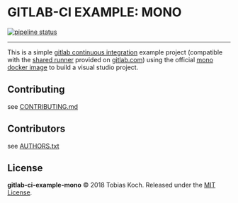# GITLAB-CI EXAMPLE: MONO

[![pipeline status](https://gitlab.com/tobiaskoch/gitlab-ci-example-mono/badges/master/pipeline.svg)](https://gitlab.com/tobiaskoch/gitlab-ci-example-mono/commits/master)

---

This is a simple [gitlab continuous integration](https://about.gitlab.com/features/gitlab-ci-cd/) example project (compatible with the [shared runner](https://docs.gitlab.com/runner/) provided on [gitlab.com](https://gitlab.com)) using the official [mono docker image](https://hub.docker.com/_/mono/) to build a visual studio project.

## Contributing
see [CONTRIBUTING.md](https://gitlab.com/tobiaskoch/gitlab-ci-example-mono/blob/master/CONTRIBUTING.md)

## Contributors
see [AUTHORS.txt](https://gitlab.com/tobiaskoch/gitlab-ci-example-mono/blob/master/AUTHORS.txt)

## License
**gitlab-ci-example-mono** © 2018  Tobias Koch. Released under the [MIT License](https://gitlab.com/tobiaskoch/gitlab-ci-example-mono/blob/master/LICENSE.md).